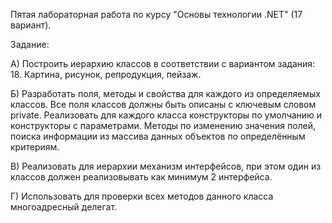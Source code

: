 Пятая лабораторная работа по курсу "Основы технологии .NET" (17 вариант).

Задание:

А) Построить иерархию классов в соответствии с вариантом задания: 18. Картина, рисунок, репродукция, пейзаж.

Б) Разработать поля, методы и свойства для каждого из определяемых классов. Все поля классов должны быть описаны с ключевым словом private. Реализовать для каждого класса конструкторы по умолчанию и конструкторы с параметрами. Методы по изменению значения полей, поиска информации из массива данных объектов по определённым критериям.

В) Реализовать для иерархии механизм интерфейсов, при этом один из классов должен реализовывать как минимум 2 интерфейса.

Г) Использовать для проверки всех методов данного класса многоадресный делегат.
